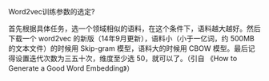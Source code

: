 Word2vec训练参数的选定?

首先根据具体任务，选一个领域相似的语料，在这个条件下，语料越大越好。然后下载一个 word2vec 的新版（14年9月更新），语料小（小于一亿词，约 500MB 的文本文件）的时候用 Skip-gram 模型，语料大的时候用 CBOW 模型。最后记得设置迭代次数为三五十次，维度至少选 50，就可以了。（引自 《How to Generate a Good Word Embedding》）

